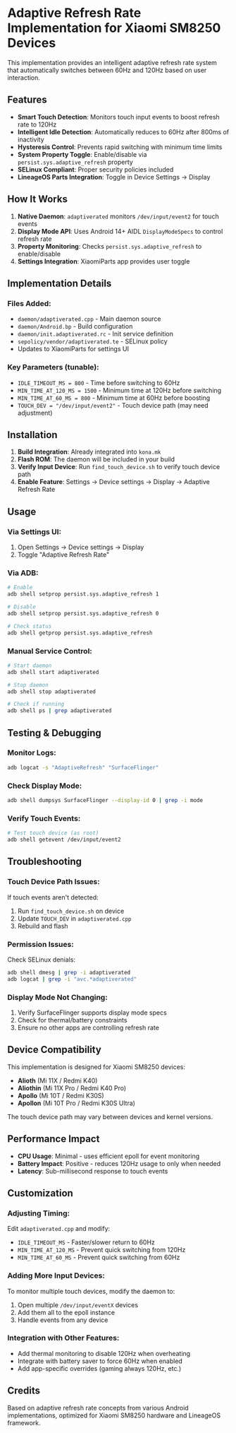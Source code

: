 # Adaptive Refresh Rate Implementation for Xiaomi SM8250 Devices

This implementation provides an intelligent adaptive refresh rate system that automatically switches between 60Hz and 120Hz based on user interaction.

## Features

- **Smart Touch Detection**: Monitors touch input events to boost refresh rate to 120Hz
- **Intelligent Idle Detection**: Automatically reduces to 60Hz after 800ms of inactivity  
- **Hysteresis Control**: Prevents rapid switching with minimum time limits
- **System Property Toggle**: Enable/disable via `persist.sys.adaptive_refresh` property
- **SELinux Compliant**: Proper security policies included
- **LineageOS Parts Integration**: Toggle in Device Settings → Display

## How It Works

1. **Native Daemon**: `adaptiverated` monitors `/dev/input/event2` for touch events
2. **Display Mode API**: Uses Android 14+ AIDL `DisplayModeSpecs` to control refresh rate
3. **Property Monitoring**: Checks `persist.sys.adaptive_refresh` to enable/disable
4. **Settings Integration**: XiaomiParts app provides user toggle

## Implementation Details

### Files Added:
- `daemon/adaptiverated.cpp` - Main daemon source
- `daemon/Android.bp` - Build configuration  
- `daemon/init.adaptiverated.rc` - Init service definition
- `sepolicy/vendor/adaptiverated.te` - SELinux policy
- Updates to XiaomiParts for settings UI

### Key Parameters (tunable):
- `IDLE_TIMEOUT_MS = 800` - Time before switching to 60Hz
- `MIN_TIME_AT_120_MS = 1500` - Minimum time at 120Hz before switching
- `MIN_TIME_AT_60_MS = 800` - Minimum time at 60Hz before boosting
- `TOUCH_DEV = "/dev/input/event2"` - Touch device path (may need adjustment)

## Installation

1. **Build Integration**: Already integrated into `kona.mk`
2. **Flash ROM**: The daemon will be included in your build
3. **Verify Input Device**: Run `find_touch_device.sh` to verify touch device path
4. **Enable Feature**: Settings → Device settings → Display → Adaptive Refresh Rate

## Usage

### Via Settings UI:
1. Open Settings → Device settings → Display  
2. Toggle "Adaptive Refresh Rate"

### Via ADB:
```bash
# Enable
adb shell setprop persist.sys.adaptive_refresh 1

# Disable  
adb shell setprop persist.sys.adaptive_refresh 0

# Check status
adb shell getprop persist.sys.adaptive_refresh
```

### Manual Service Control:
```bash
# Start daemon
adb shell start adaptiverated

# Stop daemon
adb shell stop adaptiverated

# Check if running
adb shell ps | grep adaptiverated
```

## Testing & Debugging

### Monitor Logs:
```bash
adb logcat -s "AdaptiveRefresh" "SurfaceFlinger"
```

### Check Display Mode:
```bash
adb shell dumpsys SurfaceFlinger --display-id 0 | grep -i mode
```

### Verify Touch Events:
```bash
# Test touch device (as root)
adb shell getevent /dev/input/event2
```

## Troubleshooting

### Touch Device Path Issues:
If touch events aren't detected:
1. Run `find_touch_device.sh` on device
2. Update `TOUCH_DEV` in `adaptiverated.cpp`
3. Rebuild and flash

### Permission Issues:
Check SELinux denials:
```bash
adb shell dmesg | grep -i adaptiverated
adb logcat | grep -i "avc.*adaptiverated"
```

### Display Mode Not Changing:
1. Verify SurfaceFlinger supports display mode specs
2. Check for thermal/battery constraints
3. Ensure no other apps are controlling refresh rate

## Device Compatibility

This implementation is designed for Xiaomi SM8250 devices:
- **Alioth** (Mi 11X / Redmi K40)
- **Aliothin** (Mi 11X Pro / Redmi K40 Pro)
- **Apollo** (Mi 10T / Redmi K30S)
- **Apollon** (Mi 10T Pro / Redmi K30S Ultra)

The touch device path may vary between devices and kernel versions.

## Performance Impact

- **CPU Usage**: Minimal - uses efficient epoll for event monitoring
- **Battery Impact**: Positive - reduces 120Hz usage to only when needed
- **Latency**: Sub-millisecond response to touch events

## Customization

### Adjusting Timing:
Edit `adaptiverated.cpp` and modify:
- `IDLE_TIMEOUT_MS` - Faster/slower return to 60Hz
- `MIN_TIME_AT_120_MS` - Prevent quick switching from 120Hz
- `MIN_TIME_AT_60_MS` - Prevent quick switching from 60Hz

### Adding More Input Devices:
To monitor multiple touch devices, modify the daemon to:
1. Open multiple `/dev/input/eventX` devices
2. Add them all to the epoll instance
3. Handle events from any device

### Integration with Other Features:
- Add thermal monitoring to disable 120Hz when overheating
- Integrate with battery saver to force 60Hz when enabled
- Add app-specific overrides (gaming always 120Hz, etc.)

## Credits

Based on adaptive refresh rate concepts from various Android implementations, optimized for Xiaomi SM8250 hardware and LineageOS framework.
